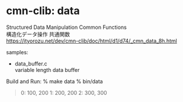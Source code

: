 cmn-clib: data
===============


Structured Data Manipulation Common Functions  
構造化データ操作 共通関数  
https://ityorozu.net/dev/cmn-clib/doc/html/d1/d74/_cmn_data_8h.html  


samples:  
- data_buffer.c  
variable length data buffer


Build and Run:
% make data
% bin/data
> 0: 100, 200
> 1: 200, 200 
> 2: 300, 300

